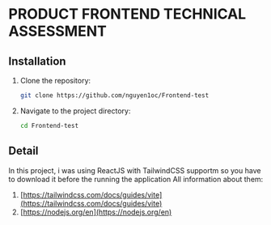 # PRODUCT FRONTEND TECHNICAL ASSESSMENT
## Installation
1. Clone the repository:
   ```bash
   git clone https://github.com/nguyen1oc/Frontend-test
2. Navigate to the project directory:
   ```bash
   cd Frontend-test
## Detail
In this project, i was using ReactJS with TailwindCSS supportm so you have to download it before the running the application
All information about them:
1. [https://tailwindcss.com/docs/guides/vite](https://tailwindcss.com/docs/guides/vite)
2. [https://nodejs.org/en](https://nodejs.org/en)
